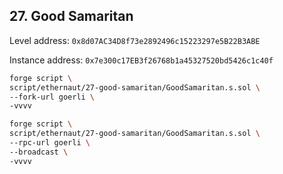 ## 27. Good Samaritan

Level address: `0x8d07AC34D8f73e2892496c15223297e5B22B3ABE`

Instance address: `0x7e300c17EB3f26768b1a45327520bd5426c1c40f`

```sh
forge script \
script/ethernaut/27-good-samaritan/GoodSamaritan.s.sol \
--fork-url goerli \
-vvvv
```

```sh
forge script \
script/ethernaut/27-good-samaritan/GoodSamaritan.s.sol \
--rpc-url goerli \
--broadcast \
-vvvv
```
